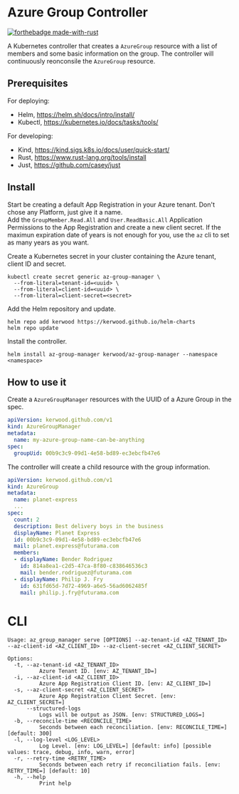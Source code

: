 # Azure Group Controller

[![forthebadge made-with-rust](http://ForTheBadge.com/images/badges/made-with-rust.svg)](https://www.rust-lang.org/)

A Kubernetes controller that creates a `AzureGroup` resource with a list of members and some basic information on the group.
The controller will continuously reonconsile the `AzureGroup` resource.

## Prerequisites

For deploying:

- Helm, <https://helm.sh/docs/intro/install/>
- Kubectl, <https://kubernetes.io/docs/tasks/tools/>

For developing:

- Kind, <https://kind.sigs.k8s.io/docs/user/quick-start/>
- Rust, <https://www.rust-lang.org/tools/install>
- Just, <https://github.com/casey/just>

## Install

Start be creating a default App Registration in your Azure tenant. Don't chose any Platform, just give it a name.  
Add the `GroupMember.Read.All` and `User.ReadBasic.All` Application Permissions to the App Registration and create a new client secret.
If the maximun expiration date of years is not enough for you, use the `az` cli to set as many years as you want.

Create a Kubernetes secret in your cluster containing the Azure tenant, client ID and secret.

```
kubectl create secret generic az-group-manager \
  --from-literal=tenant-id=<uuid> \
  --from-literal=client-id=<uuid> \
  --from-literal=client-secret=<secret>
```

Add the Helm repository and update.

```
helm repo add kerwood https://kerwood.github.io/helm-charts
helm repo update
```

Install the controller.

```
helm install az-group-manager kerwood/az-group-manager --namespace <namespace>
```

## How to use it

Create a `AzureGroupManager` resources with the UUID of a Azure Group in the spec.

```yaml
apiVersion: kerwood.github.com/v1
kind: AzureGroupManager
metadata:
  name: my-azure-group-name-can-be-anything
spec:
  groupUid: 00b9c3c9-09d1-4e58-bd89-ec3ebcfb47e6
```

The controller will create a child resource with the group information.

```yaml
apiVersion: kerwood.github.com/v1
kind: AzureGroup
metadata:
  name: planet-express
  ...
spec:
  count: 2
  description: Best delivery boys in the business
  displayName: Planet Express
  id: 00b9c3c9-09d1-4e58-bd89-ec3ebcfb47e6
  mail: planet.express@futurama.com
  members:
  - displayName: Bender Rodriguez
    id: 814a8ea1-c2d5-47ca-8f80-c838646536c3
    mail: bender.rodriguez@futurama.com
  - displayName: Philip J. Fry
    id: 631fd65d-7d72-4969-a6e5-56ad6062485f
    mail: philip.j.fry@futurama.com
```

# CLI

```
Usage: az_group_manager serve [OPTIONS] --az-tenant-id <AZ_TENANT_ID> --az-client-id <AZ_CLIENT_ID> --az-client-secret <AZ_CLIENT_SECRET>

Options:
  -t, --az-tenant-id <AZ_TENANT_ID>
          Azure Tenant ID. [env: AZ_TENANT_ID=]
  -i, --az-client-id <AZ_CLIENT_ID>
          Azure App Registration Client ID. [env: AZ_CLIENT_ID=]
  -s, --az-client-secret <AZ_CLIENT_SECRET>
          Azure App Registration Client Secret. [env: AZ_CLIENT_SECRET=]
      --structured-logs
          Logs will be output as JSON. [env: STRUCTURED_LOGS=]
  -b, --reconcile-time <RECONCILE_TIME>
          Seconds between each reconciliation. [env: RECONCILE_TIME=] [default: 300]
  -l, --log-level <LOG_LEVEL>
          Log Level. [env: LOG_LEVEL=] [default: info] [possible values: trace, debug, info, warn, error]
  -r, --retry-time <RETRY_TIME>
          Seconds between each retry if reconciliation fails. [env: RETRY_TIME=] [default: 10]
  -h, --help
          Print help
```
